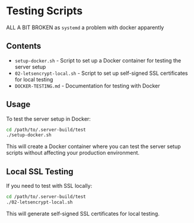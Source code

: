 # Testing Scripts

ALL A BIT BROKEN as `systemd` a problem with docker apparently

## Contents

- `setup-docker.sh` - Script to set up a Docker container for testing the server setup
- `02-letsencrypt-local.sh` - Script to set up self-signed SSL certificates for local testing
- `DOCKER-TESTING.md` - Documentation for testing with Docker

## Usage

To test the server setup in Docker:

```bash
cd /path/to/.server-build/test
./setup-docker.sh
```

This will create a Docker container where you can test the server setup scripts without affecting your production environment.

## Local SSL Testing

If you need to test with SSL locally:

```bash
cd /path/to/.server-build/test
./02-letsencrypt-local.sh
```

This will generate self-signed SSL certificates for local testing. 